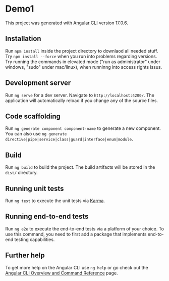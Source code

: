 # Demo1

This project was generated with [Angular CLI](https://github.com/angular/angular-cli) version 17.0.6.

## Installation

Run `npm install` inside the project directory to downlaod all needed stuff.
Try `npm install --force` when you run into problems regarding versions.
Try running the commands in elevated mode ("run as administrator" under windows, "sudo" under mac/linux),
when runninng into access rights issus.

## Development server

Run `ng serve` for a dev server. Navigate to `http://localhost:4200/`. The application will automatically reload if you change any of the source files.

## Code scaffolding

Run `ng generate component component-name` to generate a new component. You can also use `ng generate directive|pipe|service|class|guard|interface|enum|module`.

## Build

Run `ng build` to build the project. The build artifacts will be stored in the `dist/` directory.

## Running unit tests

Run `ng test` to execute the unit tests via [Karma](https://karma-runner.github.io).

## Running end-to-end tests

Run `ng e2e` to execute the end-to-end tests via a platform of your choice. To use this command, you need to first add a package that implements end-to-end testing capabilities.

## Further help

To get more help on the Angular CLI use `ng help` or go check out the [Angular CLI Overview and Command Reference](https://angular.io/cli) page.
